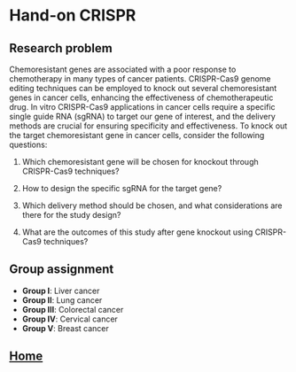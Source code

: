 # Hand-on CRISPR

## Research problem

Chemoresistant genes are associated with a poor response to chemotherapy in many types of cancer patients. CRISPR-Cas9 genome editing techniques can be employed to knock out several chemoresistant genes in cancer cells, enhancing the effectiveness of chemotherapeutic drug. In vitro CRISPR-Cas9 applications in cancer cells require a specific single guide RNA (sgRNA) to target our gene of interest, and the delivery methods are crucial for ensuring specificity and effectiveness.
To knock out the target chemoresistant gene in cancer cells, consider the following questions:

1. Which chemoresistant gene will be chosen for knockout through CRISPR-Cas9 techniques?

2. How to design the specific sgRNA for the target gene?

3. Which delivery method should be chosen, and what considerations are there for the study design?

4. What are the outcomes of this study after gene knockout using CRISPR-Cas9 techniques?

## Group assignment
- **Group I**: Liver cancer
- **Group II**: Lung cancer
- **Group III**: Colorectal cancer
- **Group IV**: Cervical cancer
- **Group V**: Breast cancer


## [Home](../../../../../index.html)
